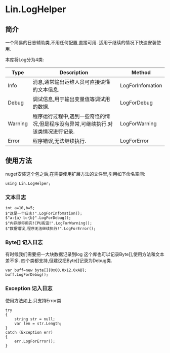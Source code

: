 # Lin.LogHelper

## 简介

一个简易的日志辅助类,不用任何配置,直接可用.
适用于继续的情况下快速安装使用.

本库将Log分为4类:

| Type    | Description                                                                       | Method           |
| ------- | --------------------------------------------------------------------------------- | ---------------- |
| Info    | 消息,通常输出运维人员可直接读懂的文本信息.                                        | LogForInfomation |
| Debug   | 调试信息,用于输出变量值等调试用的数据.                                            | LogForDebug      |
| Warning | 程序运行过程中,遇到一些奇怪的情况,但是程序没有异常,可继续执行.对该类情况进行记录. | LogForWarning    |
| Error   | 程序错误,无法继续执行.                                                            | LogForError      |

## 使用方法

nuget安装这个包之后,在需要使用扩展方法的文件里,引用如下命名空间:
```SHARP
using Lin.LogHelper;
```
### 文本日志

```SHARP
int a=10,b=5;
$"这是一个日志!".LogForInfomation();
$"a:{a} b:{b}".LogForDebug();
$"内存即将用完!CPU高温!".LogForWarning();
$"数据错误,程序无法继续执行!".LogForError();
```

### Byte[] 记入日志

有时候我们需要把一大块数据记录到log
这个库也可以记录Byte[],使用方法和文本差不多.
四个类都支持,但建议把Byte[]记录为Debug类.

```SHARP
var buff=new byte[]{0x00,0x12,0xAB};
buff.LogForDebug();
```

### Exception 记入日志

使用方法如上.只支持Error类

```SHARP
try
{
    string str = null;
    var len = str.Length;
}
catch (Exception err)
{
    err.LogForError();
}
```